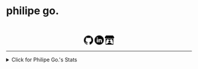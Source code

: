 <p align="center"><h1>philipe go.</h1></p>
<br>
<p align="center">
  <a href="https://github.com/philipe-go"><img alt="GitHub" title="GitHub" height="25" width="25" src="./image/github.png"></a>
  <a href="https://linkedin.com/in/philipe-go"><img alt="LinkedIn" title="LinkedIn" height="25" width="25" src="./image/linkedin.png"></a>
  <a href="https://philipego.itch.io/"><img alt="ItchIO" title="Itch.IO" height="25" width="25" src="./image/itchio.png"></a>
</p>
<hr>

<details>
<summary>Click for Philipe Go.'s Stats</summary>
<p align="center">
 
[![Top Langs](https://github-readme-stats.vercel.app/api/top-langs/?username=philipe-go&layout=compact)](https://github.com/philipe-go)
[![Github stats](https://github-readme-stats.vercel.app/api?username=philipe-go&lhide_border=true&hide_title=true)](https://github.com/philipe-go)

</p>
<br>
</details> 
